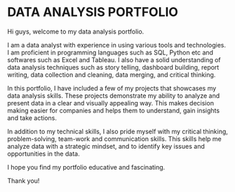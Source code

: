 # DATA ANALYSIS PORTFOLIO
Hi guys, welcome to my data analysis portfolio.

I am a data analyst with experience in using various tools and technologies. I am proficient in programming languages such as SQL, Python etc and softwares such as Excel and Tableau. I also have a solid understanding of data analysis techniques such as story telling, dashboard building, report writing, data collection and cleaning, data merging, and critical thinking.

In this portfolio, I have included a few of my projects that showcases my data analysis skills. These projects demonstrate my ability to analyze and present data in a clear and visually appealing way. This makes decision making easier for companies and helps them to understand, gain insights and take actions.

In addition to my technical skills, I also pride myself with my critical thinking, problem-solving, team-work and communication skills. This skills help me analyze data with a strategic mindset, and to identify key issues and opportunities in the data.

I hope you find my portfolio educative and fascinating.

Thank you!
